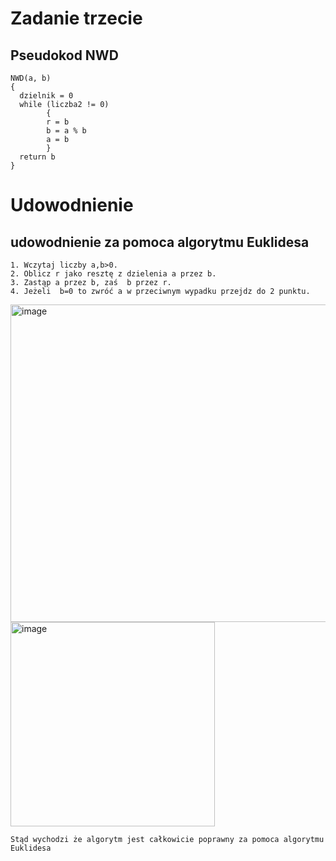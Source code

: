 # Zadanie trzecie
## Pseudokod NWD
```
NWD(a, b)
{
  dzielnik = 0
  while (liczba2 != 0)
        {
        r = b
        b = a % b
        a = b
        }
  return b
}
```
# Udowodnienie
## udowodnienie za pomoca algorytmu Euklidesa
```
1. Wczytaj liczby a,b>0.
2. Oblicz r jako resztę z dzielenia a przez b.
3. Zastąp a przez b, zaś  b przez r.
4. Jeżeli  b=0 to zwróć a w przeciwnym wypadku przejdz do 2 punktu.
```
<img width="508" alt="image" src="https://user-images.githubusercontent.com/115026306/197414660-62ba7ad0-9f49-44f0-860d-937b57a3f804.png">

<img width="327" alt="image" src="https://user-images.githubusercontent.com/115026306/197414679-cb63f947-d62f-450d-8a87-d8274bdb531b.png">

```
Stąd wychodzi że algorytm jest całkowicie poprawny za pomoca algorytmu Euklidesa
```
